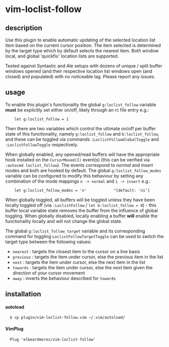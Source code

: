 # vim-loclist-follow

## description
Use this plugin to enable automatic updating of the selected location list item based on the current cursor position. The item selected is determined by the target type which by default selects the nearest item. Both window local, and global 'quickfix' location lists are supported.

Tested against Syntastic and Ale setups with dozens of unique / split buffer windows opened (and their respective location list windows open (and closed) and populated) with no noticeable lag. Please report any issues.

## usage
To enable this plugin's functionality the global `g:loclist_follow` variable **must** be explicitly set either on/off, likely through an rc file entry e.g.:
```
    let g:loclist_follow = 1
```
Then there are two variables which control the ultimate on/off per buffer state of this functionality, namely `g:loclist_follow` and `b:loclist_follow`, and these can be toggled via commands `:LoclistFollowGlobalToggle` and `:LoclistFollowToggle` respectively.

When globally enabled, any opened/read buffers will have the appropriate hook installed on the `CursorMoved(I)` event(s) (this can be verified via `:autocmd loclist_follow`). The events correspond to *normal* and *insert* modes and both are hooked by default. The global `g:loclist_follow_modes` variable can be configured to modify this behaviour by setting any combination of the mode mappings `n -> normal` and `i -> insert` e.g.:
```
    let g:loclist_follow_modes = 'n'            "[default: 'ni']
```
When globally toggled, all buffers will be toggled unless they have been locally toggled off (via `:LoclistFollow` / `let b:loclist_follow = 0`) - this buffer local variable state removes the buffer from the influence of global toggling. When globally disabled, locally enabling a buffer **will** enable the functionality locally and will not change the global state.

The global `g:loclist_follow_target` variable and its corresponding command for toggling `LoclistFollowTargetToggle` can be used to switch the target type between the following values:

- `nearest`  : targets the closest item to the cursor on a line basis
- `previous`  : targets the item under cursor, else the previous item in the list
- `next`  : targets the item under cursor, else the next item in the list
- `towards`  : targets the item under cursor, else the *next* item given the direction of your cursor movement
- `away`  : inverts the behaviour described for `towards`

## installation
#### autoload
```
  $ cp plugin/vim-loclist-follow.vim ~/.vim/autoload/
```
#### VimPlug
```
  Plug 'elbeardmorez/vim-loclist-follow'
```
